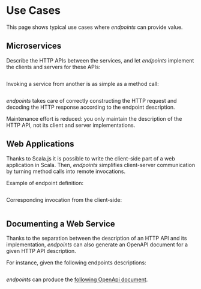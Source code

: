 # Use Cases

This page shows typical use cases where *endpoints* can provide value.

## Microservices

Describe the HTTP APIs between the services, and let *endpoints* implement
the clients and servers for these APIs:

~~~ scala src=../../../../documentation/examples/cqrs/commands-endpoints/src/main/scala/cqrs/commands/CommandsEndpoints.scala#microservice-endpoint-description
~~~

Invoking a service from another is as simple as a method call:

~~~ scala src=../../../../documentation/examples/cqrs/public-server/src/main/scala/cqrs/publicserver/PublicServer.scala#microservice-endpoint-invocation
~~~

*endpoints* takes care of correctly constructing the HTTP request and
decoding the HTTP response according to the endpoint description.

Maintenance effort is reduced: you only maintain the description of
the HTTP API, not its client and server implementations.

## Web Applications

Thanks to Scala.js it is possible to write the client-side part of a
web application in Scala. Then, *endpoints* simplifies client-server
communication by turning method calls into remote invocations.

Example of endpoint definition:

~~~ scala src=../../../../documentation/examples/cqrs/public-endpoints/src/main/scala/cqrs/publicserver/PublicEndpoints.scala#webapps-endpoint
~~~

Corresponding invocation from the client-side:

~~~ scala src=../../../../documentation/examples/cqrs/web-client/src/main/scala/cqrs/webclient/Main.scala#webapps-invocation
~~~

## Documenting a Web Service

Thanks to the separation between the description of an HTTP API and
its implementation, *endpoints* can also generate an OpenAPI document
for a given HTTP API description.

For instance, given the following endpoints descriptions:

~~~ scala src=../../../../documentation/examples/documented/src/main/scala/counter/Counter.scala#documented-endpoints
~~~

*endpoints* can produce the
[following OpenApi document](https://documented-counter.herokuapp.com/documentation.json).
